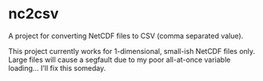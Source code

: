 nc2csv
======

A project for converting NetCDF files to CSV (comma separated value).  

This project currently works for 1-dimensional, small-ish NetCDF files only.  Large files will cause a segfault due to my poor all-at-once variable loading... I'll fix this someday.  
